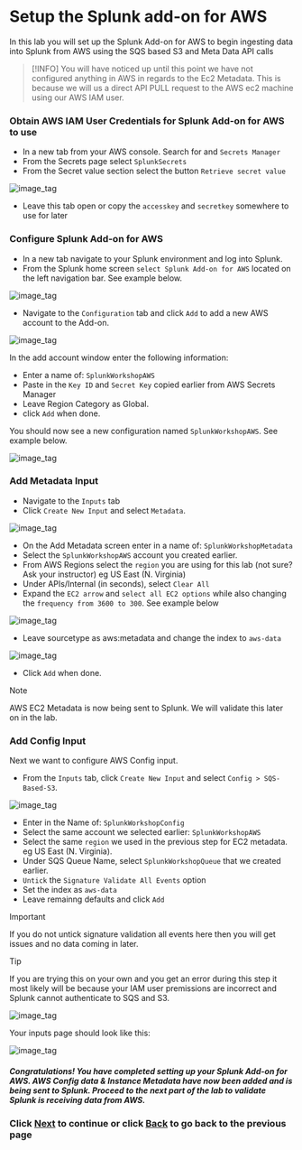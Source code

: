 # Setup the Splunk add-on for AWS
In this lab you will set up the Splunk Add-on for AWS to begin ingesting data into Splunk from AWS using the SQS based S3 and Meta Data API calls

>[!INFO]
>You will have noticed up until this point we have not configured anything in AWS in regards to the Ec2 Metadata. This is because we will us a direct API PULL request to the AWS ec2 machine using our AWS IAM user. 

### Obtain AWS IAM User Credentials for Splunk Add-on for AWS to use
- In a new tab from your AWS console. Search for and `Secrets Manager`
- From the Secrets page select `SplunkSecrets`
- From the Secret value section select the button `Retrieve secret value`


![image_tag](/static/10_awsaddon/setup_addon/Image_10.png)

- Leave this tab open or copy the `accesskey` and `secretkey` somewhere to use for later

### Configure Splunk Add-on for AWS
- In a new tab navigate to your Splunk environment and log into Splunk.  
- From the Splunk home screen `select Splunk Add-on for AWS` located on the left navigation bar. See example below.


![image_tag](/static/10_awsaddon/setup_addon/Image_1.png)


- Navigate to the `Configuration` tab and click `Add` to add a new AWS account to the Add-on. 


![image_tag](/static/10_awsaddon/setup_addon/Image_2.png)


In the add account window enter the following information:
- Enter a name of: `SplunkWorkshopAWS`
- Paste in the `Key ID` and `Secret Key` copied earlier from AWS Secrets Manager
- Leave Region Category as Global.
- click `Add` when done.

You should now see a new configuration named `SplunkWorkshopAWS`. See example below.

![image_tag](/static/10_awsaddon/setup_addon/Image_3.png)


### Add Metadata Input
- Navigate to the `Inputs` tab 
- Click `Create New Input` and select `Metadata`. 


![image_tag](/static/10_awsaddon/setup_addon/Image_4.png)


- On the Add Metadata screen enter in a name of: `SplunkWorkshopMetadata`
- Select the `SplunkWorkshopAWS` account you created earlier.
- From AWS Regions select the `region` you are using for this lab (not sure? Ask your instructor) eg US East (N. Virginia)
- Under APIs/Internal (in seconds), select `Clear All`
- Expand the `EC2 arrow` and `select all EC2 options` while also changing the `frequency from 3600 to 300`. See example below

![image_tag](/static/10_awsaddon/setup_addon/Image_5.png) 

- Leave sourcetype as aws:metadata and change the index to `aws-data`

![image_tag](/static/10_awsaddon/setup_addon/Image_6.png)

- Click `Add` when done.

>[!NOTE]
>AWS EC2 Metadata is now being sent to Splunk. We will validate this later on in the lab.


### Add Config Input
Next we want to configure AWS Config input. 

- From the `Inputs` tab, click `Create New Input` and select `Config > SQS-Based-S3`. 


![image_tag](/static/10_awsaddon/setup_addon/Image_7.png)

- Enter in the Name of: `SplunkWorkshopConfig`
- Select the same account we selected earlier: `SplunkWorkshopAWS`
- Select the same `region` we used in the previous step for EC2 metadata. eg US East (N. Virginia). 
- Under SQS Queue Name, select `SplunkWorkshopQueue` that we created earlier. 
- `Untick` the `Signature Validate All Events` option
- Set the index as `aws-data`
- Leave remainng defaults and click `Add`

>[!IMPORTANT]
>If you do not untick signature validation all events here then you will get issues and no data coming in later. 

>[!TIP]
>If you are trying this on your own and you get an error during this step it most likely will be because your IAM user premissions are incorrect and Splunk cannot authenticate to SQS and S3.

![image_tag](/static/10_awsaddon/setup_addon/Image_8.png)

 Your inputs page should look like this:

![image_tag](/static/10_awsaddon/setup_addon/Image_9.png)

##### Congratulations! You have completed setting up your Splunk Add-on for AWS. AWS Config data & Instance Metadata have now been added and is being sent to Splunk. Proceed to the next part of the lab to validate Splunk is receiving data from AWS. 

### Click <a>[Next](/content/Lab1_awsaddon/validate_data.md)</a> to continue or click <a>[Back](/content/Lab1_awsaddon/setup_aws_s3.md) to go back to the previous page</a>